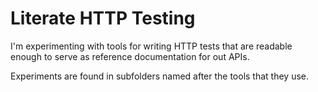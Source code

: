 Literate HTTP Testing
=====================

I'm experimenting with tools for writing HTTP tests that are readable enough to serve
as reference documentation for out APIs.

Experiments are found in subfolders named after the tools that they use.